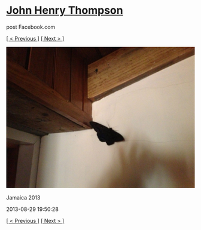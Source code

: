 # [John Henry Thompson](../README.md)
post Facebook.com

[[ < Previous ]](2013-08-29-3.md) [[ Next > ]](2013-08-29-5.md)

[![](../media/2013-08-29/Jamaica-2015.jpg)](../README.md)

Jamaica 2013

2013-08-29 19:50:28

[[ < Previous ]](2013-08-29-3.md) [[ Next > ]](2013-08-29-5.md)